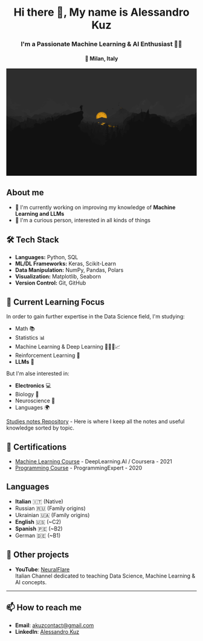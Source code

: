 <h1 align="center">Hi there 👋, My name is Alessandro Kuz</h1>
<h3 align="center">I'm a Passionate Machine Learning & AI Enthusiast 🧑‍🎓</h3>
<h4 align="center">📍 Milan, Italy</h3>

<p align="center">
  <img src="firewatch-bg.png" alt="FireWatch Wallpaper" />
</p>

## About me
- 🔭 I'm currently working on improving my knowledge of **Machine Learning and LLMs**
- 🤔 I'm a curious person, interested in all kinds of things

## 🛠 Tech Stack
- **Languages:** Python, SQL
- **ML/DL Frameworks:** Keras, Scikit-Learn
- **Data Manipulation:** NumPy, Pandas, Polars
- **Visualization:** Matplotlib, Seaborn
- **Version Control:** Git, GitHub

## 🌱 Current Learning Focus
In order to gain further expertise in the Data Science field, I'm studying:
- Math 📚
- Statistics 📊
- Machine Learning & Deep Learning 👨🏻‍💻📈
- Reinforcement Learning 🤖
- **LLMs** 💬

But I'm alse interested in:
- **Electronics** 💻
- Biology 🧬
- Neuroscience 🧠
- Languages 🌍

[Studies notes Repository](https://github.com/AlessandroKuz/Knowledge-Notes) - Here is where I keep all the notes and useful knowledge sorted by topic.

## 📜 Certifications
- [Machine Learning Course](https://www.coursera.org/account/accomplishments/certificate/4FP7MMBBF8SL) - DeepLearning.AI / Coursera - 2021
- [Programming Course](https://certificate.algoexpert.io/ProgrammingExpert%20Certificate%20PE-677fc6de07) - ProgrammingExpert - 2020

## Languages
- **Italian** 🇮🇹 (Native)
- Russian 🇷🇺 (Family origins)
- Ukrainian 🇺🇦 (Family origins)
- **English** 🇺🇸 (~C2)
- **Spanish** 🇵🇪 (~B2)
- German 🇩🇪 (~B1)

## 🎯 Other projects
- **YouTube**: [NeuralFlare](https://www.youtube.com/@NeuralFlare) \
Italian Channel dedicated to teaching Data Science, Machine Learning & AI concepts.

---

## 📫 How to reach me
- **Email**: [akuzcontact@gmail.com](mailto:akuzcontact@gmail.com)
- **LinkedIn**: [Alessandro Kuz](https://www.linkedin.com/in/alessandrokuz/)
